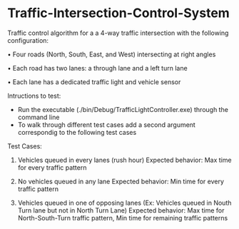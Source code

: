 # Traffic-Intersection-Control-System

Traffic control algorithm for a a 4-way traffic intersection with the following configuration:

• Four roads (North, South, East, and West) intersecting at right angles 

• Each road has two lanes: a through lane and a left turn lane 

• Each lane has a dedicated traffic light and vehicle sensor

Intructions to test:
- Run the executable (./bin/Debug/TrafficLightController.exe) through the command line
- To walk through different test cases add a second argument correspondig to the following test cases

Test Cases:

1. Vehicles queued in every lanes (rush hour)
Expected behavior: Max time for every traffic pattern

2. No vehicles queued in any lane
Expected behavior: Min time for every traffic pattern

3. Vehicles queued in one of opposing lanes (Ex: Vehicles queued in Nouth Turn lane but not in North Turn Lane)
Expected behavior: Max time for North-South-Turn traffic pattern,  Min time for remaining traffic patterns

